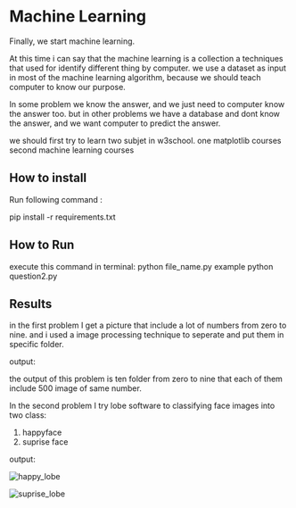 
# Machine Learning

Finally, we start machine learning.

At this time i can say that the machine learning is a collection a techniques that used for identify different thing by computer.
we use a dataset as input in most of the machine learning algorithm, because we should teach computer to know our purpose.

In some problem we know the answer, and we just need to computer know the answer too.
but in other problems we have a database and dont know the answer, and we want computer to predict the answer.

we should first try to learn two subjet in w3school.
one matplotlib courses
second machine learning courses

## How to install
Run following command :

pip install -r requirements.txt


## How to Run
execute this command in terminal:
python file_name.py
example python question2.py

## Results

in the first problem I get a picture that include a lot of numbers from zero to nine.
and i used a image processing technique to seperate and put them in specific folder.

output:

the output of this problem is ten folder from zero to nine that each of them include 500 image of same number.



In the second problem I try lobe software to classifying face images into two class:
1.  happyface
2.  suprise face

output:


![happy_lobe](https://github.com/javad7189/python-assignment/assets/86910174/62322b24-b204-40b9-8093-a78e18a73945)


![suprise_lobe](https://github.com/javad7189/python-assignment/assets/86910174/e28c0257-4fcb-4f7a-a6dc-9c4344e6af22)















